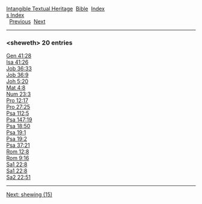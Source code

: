 [Intangible Textual Heritage](../../index)  [Bible](../index) 
[Index](index)   
[s Index](_s_)  
  [Previous](c10254)  [Next](c10256) 

------------------------------------------------------------------------

### &lt;sheweth&gt; 20 entries

[Gen 41:28](../kjv/gen041.htm#028)  
[Isa 41:26](../kjv/isa041.htm#026)  
[Job 36:33](../kjv/job036.htm#033)  
[Job 36:9](../kjv/job036.htm#009)  
[Joh 5:20](../kjv/joh005.htm#020)  
[Mat 4:8](../kjv/mat004.htm#008)  
[Num 23:3](../kjv/num023.htm#003)  
[Pro 12:17](../kjv/pro012.htm#017)  
[Pro 27:25](../kjv/pro027.htm#025)  
[Psa 112:5](../kjv/psa112.htm#005)  
[Psa 147:19](../kjv/psa147.htm#019)  
[Psa 18:50](../kjv/psa018.htm#050)  
[Psa 19:1](../kjv/psa019.htm#001)  
[Psa 19:2](../kjv/psa019.htm#002)  
[Psa 37:21](../kjv/psa037.htm#021)  
[Rom 12:8](../kjv/rom012.htm#008)  
[Rom 9:16](../kjv/rom009.htm#016)  
[Sa1 22:8](../kjv/sa1022.htm#008)  
[Sa1 22:8](../kjv/sa1022.htm#008)  
[Sa2 22:51](../kjv/sa2022.htm#051)  

------------------------------------------------------------------------

[Next: shewing (15)](c10256)
